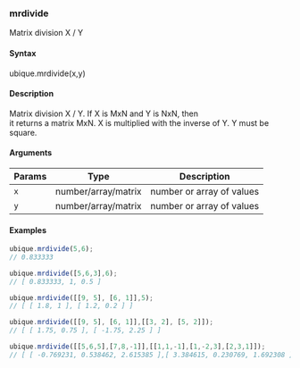 ### mrdivide

Matrix division X / Y


#### Syntax

ubique.mrdivide(x,y)


#### Description

Matrix division X / Y. If X is MxN and Y is NxN, then  
it returns a matrix MxN. X is multiplied with the inverse of Y. Y must be square.  



#### Arguments

|Params|Type|Description
|---------|----|-----------
|`x` | number/array/matrix | number or array of values
|`y` | number/array/matrix | number or array of values


#### Examples

```js
ubique.mrdivide(5,6);
// 0.833333

ubique.mrdivide([5,6,3],6);
// [ 0.833333, 1, 0.5 ]

ubique.mrdivide([[9, 5], [6, 1]],5);
// [ [ 1.8, 1 ], [ 1.2, 0.2 ] ]

ubique.mrdivide([[9, 5], [6, 1]],[[3, 2], [5, 2]]);
// [ [ 1.75, 0.75 ], [ -1.75, 2.25 ] ]

ubique.mrdivide([[5,6,5],[7,8,-1]],[[1,1,-1],[1,-2,3],[2,3,1]]);
// [ [ -0.769231, 0.538462, 2.615385 ],[ 3.384615, 0.230769, 1.692308 ] ]
```

